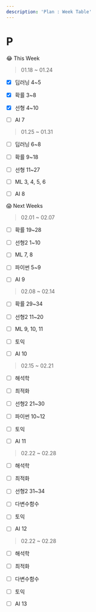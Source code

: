 ```yaml
---
description: 'Plan : Week Table'
---
```


# P

😂 This Week

> 01.18 ~ 01.24

* [x] 딥러닝 4~5
* [x] 확률 3~8
* [x] 선형 4~10
* [ ] AI 7



> 01.25 ~ 01.31

* [ ] 딥러닝 6~8
* [ ] 확률 9~18
* [ ] 선형 11~27
* [ ] ML 3, 4, 5, 6
* [ ] AI 8



😱 Next Weeks

> 02.01 ~ 02.07

* [ ] 확률 19~28
* [ ] 선형2 1~10
* [ ] ML 7, 8
* [ ] 파이썬 5~9
* [ ] AI 9



> 02.08 ~ 02.14

* [ ] 확률 29~34
* [ ] 선형2 11~20 
* [ ] ML 9, 10, 11
* [ ] 토익
* [ ] AI 10



> 02.15 ~ 02.21

* [ ] 해석학
* [ ] 최적화
* [ ] 선형2 21~30
* [ ] 파이썬 10~12
* [ ] 토익
* [ ] AI 11



> 02.22 ~ 02.28

* [ ] 해석학
* [ ] 최적화
* [ ] 선형2 31~34
* [ ] 다변수함수
* [ ] 토익
* [ ] AI 12



> 02.22 ~ 02.28

* [ ] 해석학
* [ ] 최적화
* [ ] 다변수함수
* [ ] 토익
* [ ] AI 13





